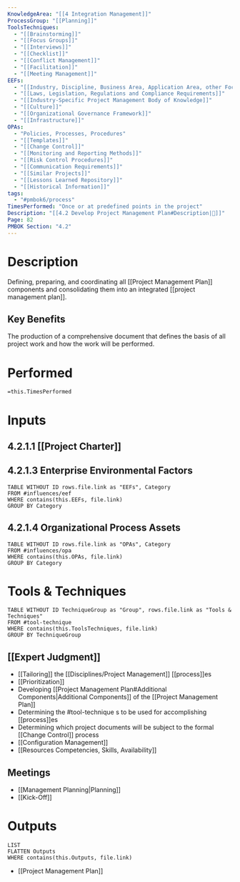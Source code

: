 ```yaml
---
KnowledgeArea: "[[4 Integration Management]]"
ProcessGroup: "[[Planning]]"
ToolsTechniques:
  - "[[Brainstorming]]"
  - "[[Focus Groups]]"
  - "[[Interviews]]"
  - "[[Checklist]]"
  - "[[Conflict Management]]"
  - "[[Facilitation]]"
  - "[[Meeting Management]]"
EEFs:
  - "[[Industry, Discipline, Business Area, Application Area, other Focus Area of the Project]]"
  - "[[Laws, Legislation, Regulations and Compliance Requirements]]"
  - "[[Industry-Specific Project Management Body of Knowledge]]"
  - "[[Culture]]"
  - "[[Organizational Governance Framework]]"
  - "[[Infrastructure]]"
OPAs:
  - "Policies, Processes, Procedures"
  - "[[Templates]]"
  - "[[Change Control]]"
  - "[[Monitoring and Reporting Methods]]"
  - "[[Risk Control Procedures]]"
  - "[[Communication Requirements]]"
  - "[[Similar Projects]]"
  - "[[Lessons Learned Repository]]"
  - "[[Historical Information]]"
tags:
  - "#pmbok6/process"
TimesPerformed: "Once or at predefined points in the project"
Description: "[[4.2 Develop Project Management Plan#Description|📝]]"
Page: 82
PMBOK Section: "4.2"
---
```

# Description
Defining, preparing, and coordinating all [[Project Management Plan]] components and consolidating them into an integrated [[project management plan]].
## Key Benefits
The production of a comprehensive document that defines the basis of all project work and how the work will be performed.
# Performed
`=this.TimesPerformed`
# Inputs
## 4.2.1.1 [[Project Charter]]
## 4.2.1.3 Enterprise Environmental Factors
```dataview
TABLE WITHOUT ID rows.file.link as "EEFs", Category
FROM #influences/eef
WHERE contains(this.EEFs, file.link)
GROUP BY Category
```
## 4.2.1.4 Organizational Process Assets
```dataview
TABLE WITHOUT ID rows.file.link as "OPAs", Category
FROM #influences/opa
WHERE contains(this.OPAs, file.link)
GROUP BY Category
```
# Tools & Techniques
```dataview
TABLE WITHOUT ID TechniqueGroup as "Group", rows.file.link as "Tools & Techniques"
FROM #tool-technique
WHERE contains(this.ToolsTechniques, file.link)
GROUP BY TechniqueGroup
```
## [[Expert Judgment]]
- [[Tailoring]] the [[Disciplines/Project Management]] [[process]]es
- [[Prioritization]]
- Developing [[Project Management Plan#Additional Components|Additional Components]] of the [[Project Management Plan]]
- Determining the #tool-technique  s to be used for accomplishing [[process]]es
- Determining which project documents will be subject to the formal [[Change Control]] process
- [[Configuration Management]]
- [[Resources Competencies, Skills, Availability]]
## Meetings
- [[Management Planning|Planning]]
- [[Kick-Off]]
# Outputs
```dataview
LIST
FLATTEN Outputs
WHERE contains(this.Outputs, file.link)
```
- [[Project Management Plan]]